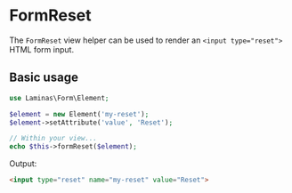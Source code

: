 # FormReset

The `FormReset` view helper can be used to render an `<input type="reset">` HTML
form input.

## Basic usage

```php
use Laminas\Form\Element;

$element = new Element('my-reset');
$element->setAttribute('value', 'Reset');

// Within your view...
echo $this->formReset($element);
```

Output:

```html
<input type="reset" name="my-reset" value="Reset">
```
